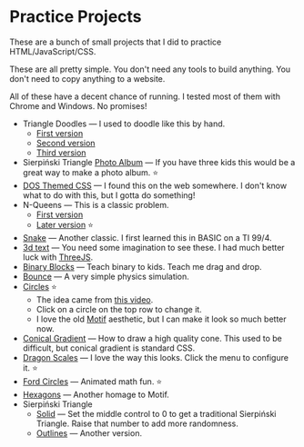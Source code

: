 # Practice Projects

These are a bunch of small projects that I did to practice HTML/JavaScript/CSS.

These are all pretty simple.
You don't need any tools to build anything.
You don't need to copy anything to a website.

All of these have a decent chance of running.
I tested most of them with Chrome and Windows.
No promises!

* Triangle Doodles — I used to doodle like this by hand.
  * [First version](https://tradeideasphilip.github.io/practice-projects/triangle-doodles/Triangles.html)
  * [Second version](https://tradeideasphilip.github.io/practice-projects/triangle-doodles/MoreColors.html)
  * [Third version](https://tradeideasphilip.github.io/practice-projects/triangle-doodles/3Colors.html)
* Sierpiński Triangle [Photo Album](https://tradeideasphilip.github.io/practice-projects/album/SierpińskiAlbum.html) — If you have three kids this would be a great way to make a photo album. ⭐
* [DOS Themed CSS](https://tradeideasphilip.github.io/practice-projects/dos/DOS.html) — I found this on the web somewhere.  I don't know what to do with this, but I gotta do something!
* N-Queens — This is a classic problem.
  * [First version](https://tradeideasphilip.github.io/practice-projects/n-queens/NQueens.html)
  * [Later version](https://tradeideasphilip.github.io/practice-projects/n-queens/NQueens4.html) ⭐
* [Snake](https://tradeideasphilip.github.io/practice-projects/snake/Snake.html) — Another classic.  I first learned this in BASIC on a TI 99/4.
* [3d text](https://tradeideasphilip.github.io/practice-projects/3d.html) — You need some imagination to see these.  I had much better luck with [ThreeJS](https://github.com/TradeIdeasPhilip/bounce-3d).
* [Binary Blocks](https://tradeideasphilip.github.io/practice-projects/BinaryBlocks.html) — Teach binary to kids.  Teach me drag and drop.
* [Bounce](https://tradeideasphilip.github.io/practice-projects/bounce.html) — A very simple physics simulation.
* [Circles](https://tradeideasphilip.github.io/practice-projects/Circles.html) ⭐
  * The idea came from [this video](https://www.youtube.com/watch?v=9JN5f7_3YmQ).
  * Click on a circle on the top row to change it.
  * I love the old [Motif](https://www.google.com/search?q=motif+x+windows&sxsrf=ALiCzsaYpHgDul1IN0c_WdWfKlLZqUUlwA:1657767543325&source=lnms&tbm=isch&sa=X&ved=2ahUKEwioyaissff4AhVNDkQIHeBRAmAQ_AUoAnoECAIQBA&biw=1536&bih=761&dpr=2.5#imgrc=KWNDW57BcZCEaM) aesthetic, but I can make it look so much better now.
* [Conical Gradient](https://tradeideasphilip.github.io/practice-projects/Cone.html) — How to draw a high quality cone.  This used to be difficult, but conical gradient is standard CSS.
* [Dragon Scales](https://tradeideasphilip.github.io/practice-projects/DragonScales.html) — I love the way this looks.  Click the menu to configure it. ⭐
* [Ford Circles](https://tradeideasphilip.github.io/practice-projects/FordCircles.html) — Animated math fun. ⭐
* [Hexagons](https://tradeideasphilip.github.io/practice-projects/Hexagons.html) — Another homage to Motif.
* Sierpiński Triangle
  * [Solid](https://tradeideasphilip.github.io/practice-projects/PhilipińskiTriangle.html) — Set the middle control to 0 to get a traditional Sierpiński Triangle.  Raise that number to add more randomness.
  * [Outlines](https://tradeideasphilip.github.io/practice-projects/SierpińskiTriangle.html) — Another version.
